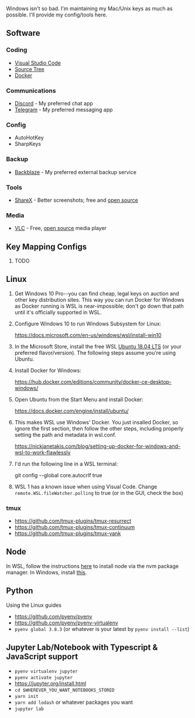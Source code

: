 Windows isn't so bad. I'm maintaining my Mac/Unix keys as much as possible. I'll provide my config/tools here.

## Software
### Coding
- [Visual Studio Code](https://code.visualstudio.com/)
- [Source Tree](https://www.sourcetreeapp.com/)
- [Docker](https://www.docker.com/products/docker-desktop)
### Communications
- [Discord](https://discord.com/) - My preferred chat app
- [Telegram](https://telegram.org/) - My preferred messaging app
### Config
- AutoHotKey
- SharpKeys
### Backup
- [Backblaze](https://secure.backblaze.com/r/01qxpi) - My preferred external backup service
### Tools
- [ShareX](https://getsharex.com/) - Better screenshots; free and [open source](https://github.com/ShareX/ShareX)
### Media
- [VLC](https://www.videolan.org/) - Free, [open source](https://code.videolan.org/explore/projects/starred) media player

## Key Mapping Configs

1. TODO

## Linux

1. Get Windows 10 Pro--you can find cheap, legal keys on auction and other key distribution sites. This way you can run Docker for Windows as Docker running is WSL is near-impossible; don't go down that path until it's officially supported in WSL.

1. Configure Windows 10 to run Windows Subsystem for Linux:

    https://docs.microsoft.com/en-us/windows/wsl/install-win10

1. In the Microsoft Store, install the free WSL [Ubuntu 18.04 LTS](https://www.microsoft.com/store/apps/9N9TNGVNDL3Q) (or your preferred flavor/version). The following steps assume you're using Ubuntu.

1. Install Docker for Windows:

    https://hub.docker.com/editions/community/docker-ce-desktop-windows/

1. Open Ubuntu from the Start Menu and install Docker:

    https://docs.docker.com/engine/install/ubuntu/

1. This makes WSL use Windows' Docker. You just insalled Docker, so ignore the first section, then follow the other steps, including properly setting the path and metadata in wsl.conf.

    https://nickjanetakis.com/blog/setting-up-docker-for-windows-and-wsl-to-work-flawlessly

1. I'd run the following line in a WSL terminal:

    git config --global core.autocrlf true
    
1. WSL 1 has a known issue when using Visual Code. Change `remote.WSL.fileWatcher.polling` to true (or in the GUI, check the box)

### tmux
- https://github.com/tmux-plugins/tmux-resurrect
- https://github.com/tmux-plugins/tmux-continuum
- https://github.com/tmux-plugins/tmux-yank

## Node

In WSL, follow the instructions [here](https://github.com/nvm-sh/nvm) to install node via the nvm package manager. In Windows, install [this](https://github.com/coreybutler/nvm-windows).

## Python

Using the Linux guides

- https://github.com/pyenv/pyenv
- https://github.com/pyenv/pyenv-virtualenv
- `pyenv global 3.8.3` (or whatever is your latest by `pyenv install --list`)

## Jupyter Lab/Notebook with Typescript & JavaScript support
- `pyenv virtualenv jupyter`
- `pyenv activate jupyter`
- https://jupyter.org/install.html
- `cd $WHEREVER_YOU_WANT_NOTEBOOKS_STORED`
- `yarn init`
- `yarn add lodash` or whatever packages you want
- `jupyter lab`
